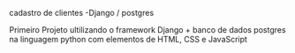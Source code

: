cadastro de clientes -Django / postgres

Primeiro Projeto ultilizando o framework Django + banco de dados postgres na linguagem python com elementos de HTML, CSS e JavaScript
